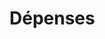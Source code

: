 # Dépenses























































































































































